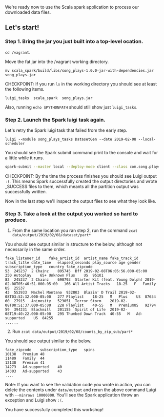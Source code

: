 We're ready now to use the Scala spark application to process our downloaded data files. 

## Let's start!

### Step 1. Bring the jar you just built into a top-level ocation. 

`cd /vagrant`.

Move the fat jar into the /vagrant working directory.

`mv scala_spark/build/libs/song_plays-1.0.0-jar-with-dependencies.jar  song_plays.jar`

CHECKPOINT: If you run `ls` in the working directory you should see at least the following items.

```
luigi_tasks  scala_spark  song_plays.jar
```

Also, running `echo $PYTHONPATH` should still show just `luigi_tasks`.

### Step 2. Launch the Spark luigi task again. 

Let's retry the Spark luigi task that failed from the early step. 

`luigi --module song_plays_tasks DatasetGen --date 2019-02-08 --local-scheduler`

You should see the Spark submit command print to the console and wait for a little while it runs.

```bash
spark-submit --master local --deploy-mode client --class com.song.plays.DatasetGen --driver-memory 1g --executor-memory 2g --driver-cores 1 --executor-cores 1 --num-executors 1 song_plays.jar --day 2019-02-08 --minrows 100 --listeners_path data/listeners/listeners.snappy.parquet --spins_path data/spins/2019/02/08/spins.snappy.parquet --dataset_out_path data/output/2019/02/08/dataset --analysis_out_path data/output/2019/02/08/counts_by_zip_sub
```

CHECKPOINT: By the time the process finishes you should see Luigi output `:)`. This means Spark successfully created the output directories and wrote _SUCCESS files to them, which meants 
all the partition output was successfully written. 

Now in the last step we'll inspect the output files to see what they look like. 


### Step 3. Take a look at the output you worked so hard to produce. 

1. From the same location you ran step 2, run the command `zcat data/output/2019/02/08/dataset/part*`

You should see output similar in structure to the below, although not necessarily in the same order. 

```
fake_listener_id	fake_artist_id	artist_name	fake_track_id	track_title	date_time	elapsed_seconds	play_source	age	gender	subscription_type	country	fake_zipcode
53	245237	2 Chainz	895745	Bff	2019-02-08T06:05:56.000-05:00	250	Autoplay	65+	Unknown	Plus	US	95101
82	245237	2 Chainz	690793	Starter Kit (feat. Young Dolph)	2019-02-08T05:46:51.000-05:00	166	All Artist Tracks	18-25	F	Family	US	25537
43	552933	Machel Montano	932803	Blazin' D Trail	2019-02-08T03:52:32.000-05:00	277	Playlist	18-25	M	Plus	US	87654
60	27915	Animosity	523051	Terror Storm	2019-02-08T00:51:37.000-05:00	228	Playlist	40-55	M	PremiumUS	92794
59	394231	Blackmill	201155	Spirit of Life	2019-02-08T19:40:22.000-05:00	295	Thumbed Down Track	40-55	M	Ad-supported	US	84255
......
```

2. Run `zcat data/output/2019/02/08/counts_by_zip_sub/part*`

You should see output similar to the below.

```
fake_zipcode	subscription_type	spins
10138	Premium	48
11489	Family	44
12138	Premium	41
14273	Ad-supported	40
14303	Ad-supported	43
....
```

Note: If you want to see the validation code you wrote in action, you can delete the contents under `data/output` and rerun the above command Luigi with `--minrows 10000000`. You'll see the Spark application throw an exception and Luigi show `:(`.

You have successfully completed this workshop!

